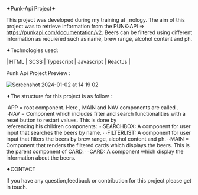 ✦Punk-Api Project✦

This project was developed during my training at _nology. The aim of this project was to retrieve information from the PUNK-API => https://punkapi.com/documentation/v2. Beers can be filtered using different information as requiered such as name, brew range, alcohol content and ph.

✦Technologies used:

| HTML | SCSS | Typescript | Javascript | ReactJs |

Punk Api Project Preview :

![Screenshot 2024-01-02 at 14 19 02](https://github.com/AISimonetta/punk-api/assets/122782260/d2e18d76-eac0-4c69-aab1-dd2a24576ddc)

✦The structure for this project is as follow :

  ∙APP = root component. Here , MAIN and NAV components are called .
    ∙∙NAV =  Component which includes filter and search functionalities with a reset button to restart values. This is done by     
      referencing his children components: 
        ∙∙∙SEARCHBOX: A component for user input that searches the beers by name.
        ∙∙∙FILTERLIST: A component for user input that filters the beers by brew range, alcohol content and ph.
    ∙∙MAIN = Component that renders the filtered cards which displays the beers. This is the parent component of CARD.
        ∙∙∙CARD: A component which display the information about the beers.

✦CONTACT

If you have any question,feedback or contribution for this project please get in touch.
